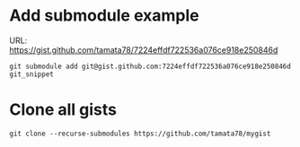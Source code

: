 # Add submodule example

URL: https://gist.github.com/tamata78/7224effdf722536a076ce918e250846d
```
git submodule add git@gist.github.com:7224effdf722536a076ce918e250846d git_snippet
```

# Clone all gists
```
git clone --recurse-submodules https://github.com/tamata78/mygist
```
